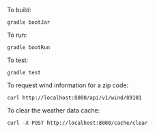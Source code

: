 To build:

`gradle bootJar`

To run:

`gradle bootRun`

To test:

`gradle test`

To request wind information for a zip code:

`curl http://localhost:8080/api/v1/wind/89101`

To clear the weather data cache:

`curl -X POST http://localhost:8080/cache/clear`